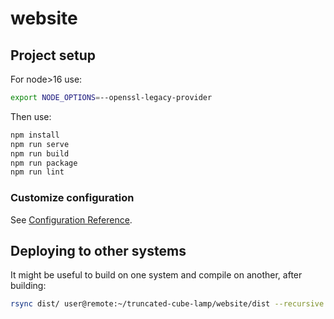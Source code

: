 # website

## Project setup

For node>16 use:
```bash
export NODE_OPTIONS=--openssl-legacy-provider
```

Then use:

```bash
npm install
npm run serve
npm run build
npm run package
npm run lint
```

### Customize configuration

See [Configuration Reference](https://cli.vuejs.org/config/).

## Deploying to other systems

It might be useful to build on one system and compile on another, after building:

```bash
rsync dist/ user@remote:~/truncated-cube-lamp/website/dist --recursive --delete
```
